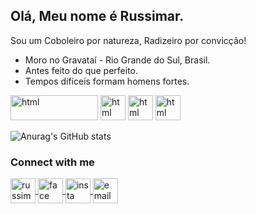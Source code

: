 ## Olá, Meu nome é Russimar.

Sou um Coboleiro por natureza, Radizeiro por convicção!

- Moro no Gravataí - Rio Grande do Sul, Brasil.
- Antes feito do que perfeito.
- Tempos difíceis formam homens fortes.

<img src="https://www.embarcadero.com/images/logos/embt_primary_logo_black_new_idera.png" alt="html" width="140" height="40" style="max-width:100%;"></img>
<img src="https://firebirdsql.org/file/about/firebird-logo-48.png" alt="html" width="40" height="40" style="max-width:100%;"></img>
<img src="https://cdn.jsdelivr.net/gh/devicons/devicon/icons/mysql/mysql-original-wordmark.svg" alt="html" width="40" height="40" style="max-width:100%;"></img>
<img src="https://www.mundodocker.com.br/wp-content/uploads/2015/06/docker_facebook_share.png" alt="html" width="40" height="40" style="max-width:100%;"></img>

![Anurag's GitHub stats](https://github-readme-stats.vercel.app/api?username=Russimar&show_icons=true&theme=highcontrast)

### Connect with me ###


<a href="https://www.linkedin.com/in/russimar-alves-da-silva-b21111121/" target="_blank" rel="external">
  <img align="center" src="https://cdn.jsdelivr.net/gh/devicons/devicon/icons/linkedin/linkedin-original.svg" alt="russimar-linkedin" width="40" height="40" style="max-width:100%;"></img>
</a>

<a href="https://www.facebook.com/russimar.alvesdasilva" target="_blank" rel="external">
  <img align="center" src="https://cdn.jsdelivr.net/gh/devicons/devicon/icons/facebook/facebook-original.svg" alt="face" width="40" height="40" style="max-width:100%;"></img>
</a>

<a href="https://www.instagram.com/russimar/" target="_blank" rel="external">
  <img align="center" src="https://st3.depositphotos.com/1007566/12595/v/450/depositphotos_125952890-stock-illustration-instagram-classic-emblem-icon.jpg" alt="insta" width="40" height="40" style="max-width:100%;"></img>
</a>

<a href="mailto:russimar.s@gmail.com" target="_blank" rel="external">
  <img align="center" src="https://upload.wikimedia.org/wikipedia/commons/thumb/7/7e/Gmail_icon_%282020%29.svg/2560px-Gmail_icon_%282020%29.svg.png" alt="email" width="40" height="40" style="max-width:100%;"></img>
</a>


<!--
**Russimar/Russimar** is a ✨ _special_ ✨ repository because its `README.md` (this file) appears on your GitHub profile.

Here are some ideas to get you started:

- 🔭 I’m currently working on ...
- 🌱 I’m currently learning ...
- 👯 I’m looking to collaborate on ...
- 🤔 I’m looking for help with ...
- 💬 Ask me about ...
- 📫 How to reach me: ...
- 😄 Pronouns: ...
- ⚡ Fun fact: ...
-->
